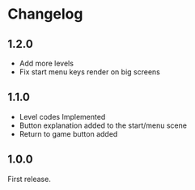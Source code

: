 # Changelog

## 1.2.0

- Add more levels
- Fix start menu keys render on big screens

## 1.1.0

- Level codes Implemented
- Button explanation added to the start/menu scene
- Return to game button added

## 1.0.0

First release.
